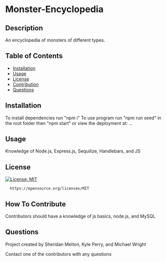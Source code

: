 # Monster-Encyclopedia


  ## Description
  An encyclopedia of monsters of different types.
  
  ## Table of Contents
  - [Installation](#installation)
  - [Usage](#usage)
  - [License](#license)
  - [Contribution](#how-to-contribute)
  - [Questions](#questions)

  ## Installation
  To install dependencies run "npm i"
  To use program run "npm run seed" in the root folder then "npm start"
  or view the deployment at: ...

  ## Usage
  Knowledge of Node.js, Express.js, Sequilize, Handlebars, and JS
  

  ## License
  [![License: MIT](https://img.shields.io/badge/License-MIT-yellow.svg)](https://opensource.org/licenses/MIT)
      
      https://opensource.org/licenses/MIT

  ## How To Contribute
  Contributors should have a knowledge of js basics, node.js, and MySQL

  ## Questions
  Project created by Sheridan Melton, Kyle Perry, and Michael Wright
  
  Contact one of the contributors with any questions

